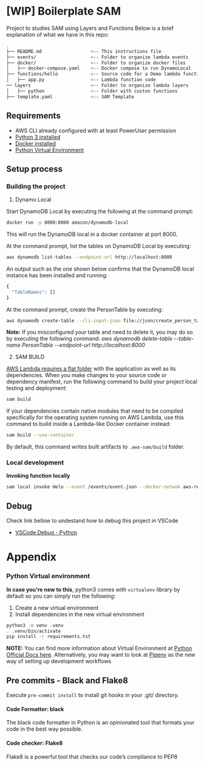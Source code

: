 # [WIP] Boilerplate SAM
Project to studies SAM using Layers and Functions
Below is a brief explanation of what we have in this repo:

```bash
.
├── README.md                  <-- This instructions file
├── events/                    <-- Folder to organize lambda events
├── docker/                    <-- Folder to organize docker files
│   ├── docker-compose.yaml    <-- Docker compose to run DynamoLocal
├── functions/hello            <-- Source code for a Demo lambda function
│   ├── app.py                 <-- Lambda function code
── layers                      <-- Folder to organize lambda layers
│   ├── python                 <-- Folder with custon functions
├── template.yaml              <-- SAM Template

```
## Requirements

* AWS CLI already configured with at least PowerUser permission
* [Python 3 installed](https://www.python.org/downloads/)
* [Docker installed](https://www.docker.com/community-edition)
* [Python Virtual Environment](http://docs.python-guide.org/en/latest/dev/virtualenvs/)

## Setup process

### Building the project

1. Dynamo Local

Start DynamoDB Local by executing the following at the command prompt:
```bash
docker run -p 8000:8000 amazon/dynamodb-local
```
This will run the DynamoDB local in a docker container at port 8000.

At the command prompt, list the tables on DynamoDB Local by executing:
```bash
aws dynamodb list-tables --endpoint-url http://localhost:8000
```

An output such as the one shown below confirms that the DynamoDB local instance has been installed and running:
```bash
{
  "TableNames": []
}
```

At the command prompt, create the PersonTable by executing:
```bash
aws dynamodb create-table --cli-input-json file://json/create_person_table.json --endpoint-url http://localhost:8000
```
**Note:** If you misconfigured your table and need to delete it, you may do so by executing the following command:
        *aws dynamodb delete-table --table-name PersonTable --endpoint-url http://localhost:8000*

2. SAM BUILD

[AWS Lambda requires a flat folder](https://docs.aws.amazon.com/lambda/latest/dg/lambda-python-how-to-create-deployment-package.html) with the application as well as its dependencies. When you make changes to your source code or dependency manifest,
run the following command to build your project local testing and deployment:

```bash
sam build
```

If your dependencies contain native modules that need to be compiled specifically for the operating system running on AWS Lambda, use this command to build inside a Lambda-like Docker container instead:
```bash
sam build --use-container
```

By default, this command writes built artifacts to `.aws-sam/build` folder.

### Local development

**Invoking function locally**
```bash
sam local invoke Helo --event /events/event.json --docker-netwok aws-resources
```

## Debug

Check link bellow to undestand how to debug this project in VSCode
* [VSCode Debug - Python](https://github.com/aws/aws-toolkit-vscode/blob/master/docs/debugging-python-lambda-functions.md)

# Appendix

### Python Virtual environment
**In case you're new to this**, python3 comes with `virtualenv` library by default so you can simply run the following:

1. Create a new virtual environment
2. Install dependencies in the new virtual environment

```bash
python3 -m venv .venv
. .venv/bin/activate
pip install -r requirements.txt
```


**NOTE:** You can find more information about Virtual Environment at [Python Official Docs here](https://docs.python.org/3/tutorial/venv.html). Alternatively, you may want to look at [Pipenv](https://github.com/pypa/pipenv) as the new way of setting up development workflows

## Pre commits - Black and Flake8

Execute `pre-commit install` to install git hooks in your .git/ directory.

#### Code Formatter: black
The black code formatter in Python is an opinionated tool that formats your code in the best way possible.

#### Code checker: Flake8
Flake8 is a powerful tool that checks our code’s compliance to PEP8
